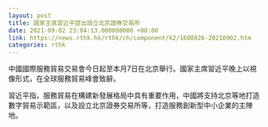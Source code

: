 ```yaml
---
layout: post
title: 國家主席習近平提出設立北京證券交易所
date: 2021-09-02 23:04:13.000000000 +08:00
link: https://news.rthk.hk/rthk/ch/component/k2/1608826-20210902.htm
categories: rthk
---
```


中國國際服務貿易交易會今日起至本月7日在北京舉行。國家主席習近平晚上以視像形式，在全球服務貿易峰會致辭。

習近平指，服務貿易在構建新發展格局中具有重要作用，中國將支持北京等地打造數字貿易示範區，以及設立北京證券交易所等，打造服務創新型中小企業的主陣地。
